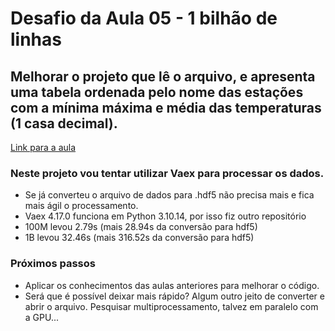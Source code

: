 # Desafio da Aula 05 - 1 bilhão de linhas
## Melhorar o projeto que lê o arquivo, e apresenta uma tabela ordenada pelo nome das estações com a mínima máxima e média das temperaturas (1 casa decimal).
[Link para a aula](https://github.com/lvgalvao/data-engineering-roadmap/tree/176b2e83fc5a12e032d70a6dff257d861a23d55a/Bootcamp%20-%20Python%20para%20dados/aula05)
### Neste projeto vou tentar utilizar Vaex para processar os dados.
- Se já converteu o arquivo de dados para .hdf5 não precisa mais e fica mais ágil o processamento.
- Vaex 4.17.0 funciona em Python 3.10.14, por isso fiz outro repositório
- 100M levou 2.79s (mais 28.94s da conversão para hdf5)
- 1B levou 32.46s (mais 316.52s da conversão para hdf5)
### Próximos passos
- Aplicar os conhecimentos das aulas anteriores para melhorar o código.
- Será que é possível deixar mais rápido? Algum outro jeito de converter e abrir o arquivo. Pesquisar multiprocessamento, talvez em paralelo com a GPU...
